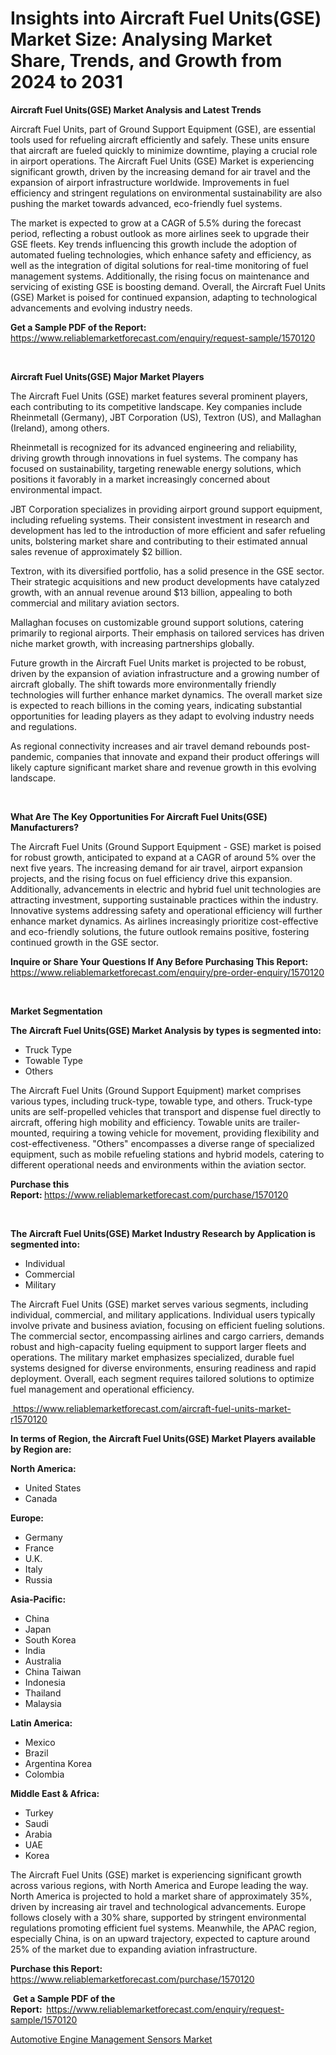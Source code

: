 <p><h1>Insights into Aircraft Fuel Units(GSE) Market Size: Analysing Market Share, Trends, and Growth from 2024 to 2031</h1></p><p><strong>Aircraft Fuel Units(GSE) Market Analysis and Latest Trends</strong></p>
<p><p>Aircraft Fuel Units, part of Ground Support Equipment (GSE), are essential tools used for refueling aircraft efficiently and safely. These units ensure that aircraft are fueled quickly to minimize downtime, playing a crucial role in airport operations. The Aircraft Fuel Units (GSE) Market is experiencing significant growth, driven by the increasing demand for air travel and the expansion of airport infrastructure worldwide. Improvements in fuel efficiency and stringent regulations on environmental sustainability are also pushing the market towards advanced, eco-friendly fuel systems.</p><p>The market is expected to grow at a CAGR of 5.5% during the forecast period, reflecting a robust outlook as more airlines seek to upgrade their GSE fleets. Key trends influencing this growth include the adoption of automated fueling technologies, which enhance safety and efficiency, as well as the integration of digital solutions for real-time monitoring of fuel management systems. Additionally, the rising focus on maintenance and servicing of existing GSE is boosting demand. Overall, the Aircraft Fuel Units (GSE) Market is poised for continued expansion, adapting to technological advancements and evolving industry needs.</p></p>
<p><strong>Get a Sample PDF of the Report:&nbsp;</strong> <a href="https://www.reliablemarketforecast.com/enquiry/request-sample/1570120?utm_campaign=2011&utm_medium=2&utm_source=Github&utm_content=ia&utm_term=29122024&utm_id=aircraft-fuel-unitsgse">https://www.reliablemarketforecast.com/enquiry/request-sample/1570120</a></p>
<p>&nbsp;</p>
<p><strong>Aircraft Fuel Units(GSE) Major Market Players</strong></p>
<p><p>The Aircraft Fuel Units (GSE) market features several prominent players, each contributing to its competitive landscape. Key companies include Rheinmetall (Germany), JBT Corporation (US), Textron (US), and Mallaghan (Ireland), among others.</p><p>Rheinmetall is recognized for its advanced engineering and reliability, driving growth through innovations in fuel systems. The company has focused on sustainability, targeting renewable energy solutions, which positions it favorably in a market increasingly concerned about environmental impact.</p><p>JBT Corporation specializes in providing airport ground support equipment, including refueling systems. Their consistent investment in research and development has led to the introduction of more efficient and safer refueling units, bolstering market share and contributing to their estimated annual sales revenue of approximately $2 billion.</p><p>Textron, with its diversified portfolio, has a solid presence in the GSE sector. Their strategic acquisitions and new product developments have catalyzed growth, with an annual revenue around $13 billion, appealing to both commercial and military aviation sectors.</p><p>Mallaghan focuses on customizable ground support solutions, catering primarily to regional airports. Their emphasis on tailored services has driven niche market growth, with increasing partnerships globally.</p><p>Future growth in the Aircraft Fuel Units market is projected to be robust, driven by the expansion of aviation infrastructure and a growing number of aircraft globally. The shift towards more environmentally friendly technologies will further enhance market dynamics. The overall market size is expected to reach billions in the coming years, indicating substantial opportunities for leading players as they adapt to evolving industry needs and regulations. </p><p>As regional connectivity increases and air travel demand rebounds post-pandemic, companies that innovate and expand their product offerings will likely capture significant market share and revenue growth in this evolving landscape.</p></p>
<p>&nbsp;</p>
<p><strong>What Are The Key Opportunities For Aircraft Fuel Units(GSE) Manufacturers?</strong></p>
<p><p>The Aircraft Fuel Units (Ground Support Equipment - GSE) market is poised for robust growth, anticipated to expand at a CAGR of around 5% over the next five years. The increasing demand for air travel, airport expansion projects, and the rising focus on fuel efficiency drive this expansion. Additionally, advancements in electric and hybrid fuel unit technologies are attracting investment, supporting sustainable practices within the industry. Innovative systems addressing safety and operational efficiency will further enhance market dynamics. As airlines increasingly prioritize cost-effective and eco-friendly solutions, the future outlook remains positive, fostering continued growth in the GSE sector.</p></p>
<p><strong>Inquire or Share Your Questions If Any Before Purchasing This Report:</strong> <a href="https://www.reliablemarketforecast.com/enquiry/pre-order-enquiry/1570120?utm_campaign=2011&utm_medium=2&utm_source=Github&utm_content=ia&utm_term=29122024&utm_id=aircraft-fuel-unitsgse">https://www.reliablemarketforecast.com/enquiry/pre-order-enquiry/1570120</a></p>
<p>&nbsp;</p>
<p><strong>Market Segmentation</strong></p>
<p><strong>The Aircraft Fuel Units(GSE) Market Analysis by types is segmented into:</strong></p>
<p><ul><li>Truck Type</li><li>Towable Type</li><li>Others</li></ul></p>
<p><p>The Aircraft Fuel Units (Ground Support Equipment) market comprises various types, including truck-type, towable type, and others. Truck-type units are self-propelled vehicles that transport and dispense fuel directly to aircraft, offering high mobility and efficiency. Towable units are trailer-mounted, requiring a towing vehicle for movement, providing flexibility and cost-effectiveness. "Others" encompasses a diverse range of specialized equipment, such as mobile refueling stations and hybrid models, catering to different operational needs and environments within the aviation sector.</p></p>
<p><strong>Purchase this Report:&nbsp;</strong><a href="https://www.reliablemarketforecast.com/purchase/1570120?utm_campaign=2011&utm_medium=2&utm_source=Github&utm_content=ia&utm_term=29122024&utm_id=aircraft-fuel-unitsgse">https://www.reliablemarketforecast.com/purchase/1570120</a></p>
<p>&nbsp;</p>
<p><strong>The Aircraft Fuel Units(GSE) Market Industry Research by Application is segmented into:</strong></p>
<p><ul><li>Individual</li><li>Commercial</li><li>Military</li></ul></p>
<p><p>The Aircraft Fuel Units (GSE) market serves various segments, including individual, commercial, and military applications. Individual users typically involve private and business aviation, focusing on efficient fueling solutions. The commercial sector, encompassing airlines and cargo carriers, demands robust and high-capacity fueling equipment to support larger fleets and operations. The military market emphasizes specialized, durable fuel systems designed for diverse environments, ensuring readiness and rapid deployment. Overall, each segment requires tailored solutions to optimize fuel management and operational efficiency.</p></p>
<p><a href="https://www.reliablemarketforecast.com/aircraft-fuel-units-market-r1570120?utm_campaign=2011&utm_medium=2&utm_source=Github&utm_content=ia&utm_term=29122024&utm_id=aircraft-fuel-unitsgse">&nbsp;https://www.reliablemarketforecast.com/aircraft-fuel-units-market-r1570120</a></p>
<p><strong>In terms of Region, the Aircraft Fuel Units(GSE) Market Players available by Region are:</strong></p>
<p>
    <p> <strong> North America: </strong>
        <ul>
            <li>United States</li>
            <li>Canada</li>
        </ul>
        </p> 
    <p> <strong> Europe: </strong>
        <ul>
            <li>Germany</li>
            <li>France</li>
            <li>U.K.</li>
            <li>Italy</li>
            <li>Russia</li>
        </ul>
        </p> 
    <p> <strong> Asia-Pacific: </strong>
        <ul>
            <li>China</li>
            <li>Japan</li>
            <li>South Korea</li>
            <li>India</li>
            <li>Australia</li>
            <li>China Taiwan</li>
            <li>Indonesia</li>
            <li>Thailand</li>
            <li>Malaysia</li>
        </ul>
        </p> 
    <p> <strong> Latin America: </strong>
        <ul>
            <li>Mexico</li>
            <li>Brazil</li>
            <li>Argentina Korea</li>
            <li>Colombia</li>
        </ul>
        </p> 
    <p> <strong> Middle East & Africa: </strong>
        <ul>
            <li>Turkey</li>
            <li>Saudi</li>
            <li>Arabia</li>
            <li>UAE</li>
            <li>Korea</li>
        </ul>
    </p>
    </p>
<p><p>The Aircraft Fuel Units (GSE) market is experiencing significant growth across various regions, with North America and Europe leading the way. North America is projected to hold a market share of approximately 35%, driven by increasing air travel and technological advancements. Europe follows closely with a 30% share, supported by stringent environmental regulations promoting efficient fuel systems. Meanwhile, the APAC region, especially China, is on an upward trajectory, expected to capture around 25% of the market due to expanding aviation infrastructure.</p></p>
<p><strong>Purchase this Report: </strong><a href="https://www.reliablemarketforecast.com/purchase/1570120?utm_campaign=2011&utm_medium=2&utm_source=Github&utm_content=ia&utm_term=29122024&utm_id=aircraft-fuel-unitsgse">https://www.reliablemarketforecast.com/purchase/1570120</a></p>
<p>&nbsp;<strong>Get a Sample PDF of the Report:&nbsp;&nbsp;</strong><a href="https://www.reliablemarketforecast.com/enquiry/request-sample/1570120?utm_campaign=2011&utm_medium=2&utm_source=Github&utm_content=ia&utm_term=29122024&utm_id=aircraft-fuel-unitsgse">https://www.reliablemarketforecast.com/enquiry/request-sample/1570120</a></p>
<p><strong></strong></p>
<p><p><a href="https://github.com/ChiragRp1/Market-Research-Report-List-7/blob/main/automotive-engine-management-sensors-market.md?utm_campaign=2011&utm_medium=2&utm_source=Github&utm_content=ia&utm_term=29122024&utm_id=aircraft-fuel-unitsgse">Automotive Engine Management Sensors Market</a></p></p>